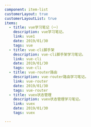 ```yaml
---
component: item-list
customerLayout: true
customerLayoutList: true
items:
  - title: vue学习笔记（一）
    description: vue学习笔记。
    link: vue1
    date: 2019/01/30
    tags: vue
  - title: vue-cli脚手架
    description: vue-cli脚手架学习笔记。
    link: vue-cli
    date: 2019/01/30
    tags: vue-cli
  - title: vue-router路由
    description: vue-router路由学习笔记。
    link: vue-router
    date: 2019/01/30
    tags: vue-router
  - title: vuex状态管理
    description: vuex状态管理学习笔记。
    link: vuex
    date: 2019/01/30
    tags: vuex

---
```

